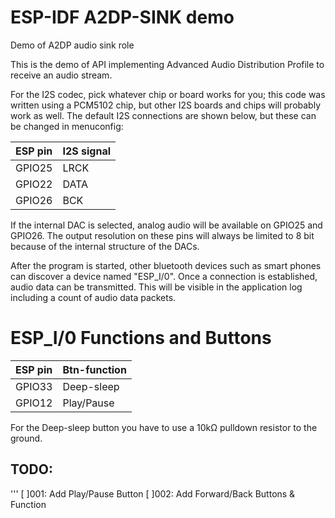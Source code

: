 ESP-IDF A2DP-SINK demo
======================

Demo of A2DP audio sink role

This is the demo of API implementing Advanced Audio Distribution Profile to receive an audio stream.

For the I2S codec, pick whatever chip or board works for you; this code was written using a PCM5102 chip, but other I2S boards and chips will probably work as well. The default I2S connections are shown below, but these can be changed in menuconfig:

| ESP pin   | I2S signal   |
| :-------- | :----------- |
| GPIO25    | LRCK         |
| GPIO22    | DATA         |
| GPIO26    | BCK          |

If the internal DAC is selected, analog audio will be available on GPIO25 and GPIO26. The output resolution on these pins will always be limited to 8 bit because of the internal structure of the DACs.


After the program is started, other bluetooth devices such as smart phones can discover a device named "ESP_I/0". Once a connection is established, audio data can be transmitted. This will be visible in the application log including a count of audio data packets.


ESP_I/0 Functions and Buttons
=============================

| ESP pin   | Btn-function |
| :-------- | :----------- |
| GPIO33    | Deep-sleep   |
| GPIO12    | Play/Pause   |

For the Deep-sleep button you have to use a 10kΩ pulldown resistor to the ground.

## TODO: 
'''
[ ]001: Add Play/Pause Button
[ ]002: Add Forward/Back Buttons & Function